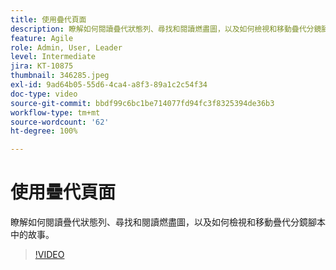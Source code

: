 ```yaml
---
title: 使用疊代頁面
description: 瞭解如何閱讀疊代狀態列、尋找和閱讀燃盡圖，以及如何檢視和移動疊代分鏡腳本中的故事。
feature: Agile
role: Admin, User, Leader
level: Intermediate
jira: KT-10875
thumbnail: 346285.jpeg
exl-id: 9ad64b05-55d6-4ca4-a8f3-89a1c2c54f34
doc-type: video
source-git-commit: bbdf99c6bc1be714077fd94fc3f8325394de36b3
workflow-type: tm+mt
source-wordcount: '62'
ht-degree: 100%

---
```


# 使用疊代頁面

瞭解如何閱讀疊代狀態列、尋找和閱讀燃盡圖，以及如何檢視和移動疊代分鏡腳本中的故事。

>[!VIDEO](https://video.tv.adobe.com/v/346285/?quality=12&learn=on&enablevpops=1)
